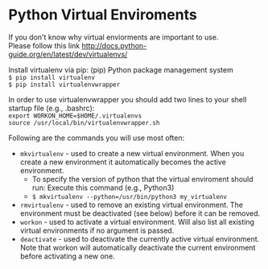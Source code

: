 # Python Virtual Enviroments

If you don't know why virtual enviorments are important to use.  
Please follow this link http://docs.python-guide.org/en/latest/dev/virtualenvs/  



Install virtualenv via pip:  (pip) Python package management system  
`$ pip install virtualenv`  
`$ pip install virtualenvwrapper`  

In order to use virtualenvwrapper you should add two lines to your shell startup file (e.g., .bashrc):  
`export WORKON_HOME=$HOME/.virtualenvs`  
`source /usr/local/bin/virtualenvwrapper.sh`  

 Following are the commands you will use most often:  

* `mkvirtualenv` -  used to create a new virtual environment. When you create a new environment it automatically becomes the active environment.  
  * To specify the version of python that the virtual enviroment should run: Execute this command (e.g., Python3)  
  * `$ mkvirtualenv --python=/usr/bin/python3 my_virtualenv`
* `rmvirtualenv` -  used to remove an existing virtual environment. The environment must be deactivated (see below) before it can be removed.
* `workon` -  used to activate a virtual environment. Will also list all existing virtual environments if no argument is passed.
* `deactivate` -  used to deactivate the currently active virtual environment. Note that workon will automatically deactivate the current environment before activating a new one.


